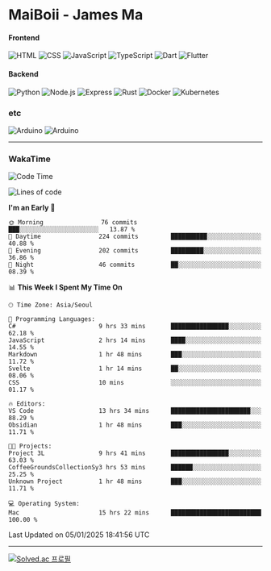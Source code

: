 # MaiBoii - James Ma

#### Frontend
![HTML](https://img.shields.io/badge/-HTML-E34F26?style=flat-square&logo=html5&logoColor=white)
![CSS](https://img.shields.io/badge/-CSS-1572B6?style=flat-square&logo=css3)
![JavaScript](https://img.shields.io/badge/-JavaScript-F7DF1E?style=flat-square&logo=javascript&logoColor=black)
![TypeScript](https://img.shields.io/badge/-TypeScript-02569B?style=flat-square&logo=typescript&logoColor=white)
![Dart](https://img.shields.io/badge/-Dart-0175C2?style=flat-square&logo=dart)
![Flutter](https://img.shields.io/badge/-Flutter-02569B?style=flat-square&logo=flutter)


#### Backend
![Python](https://img.shields.io/badge/-Python-3776AB?style=flat-square&logo=python&logoColor=white)
![Node.js](https://img.shields.io/badge/-Node.js-339933?style=flat-square&logo=node.js&logoColor=white)
![Express](https://img.shields.io/badge/-Express-339933?style=flat-square&logo=express&logoColor=white)
![Rust](https://img.shields.io/badge/-Rust-000000?style=flat-square&logo=rust&logoColor=white)
![Docker](https://img.shields.io/badge/-Docker-2496ED?style=flat-square&logo=docker&logoColor=white)
![Kubernetes](https://img.shields.io/badge/-Kubernetes-326CE5?style=flat-square&logo=kubernetes&logoColor=white)


### etc
![Arduino](https://img.shields.io/badge/-Arduino-00878F?style=flat-square&logo=arduino&logoColor=white)
![Arduino](https://img.shields.io/badge/-Unity-232326?style=flat-square&logo=unity&logoColor=white)

---
### WakaTime
<!--START_SECTION:waka-->
![Code Time](http://img.shields.io/badge/Code%20Time-1%2C001%20hrs%2052%20mins-blue)

![Lines of code](https://img.shields.io/badge/From%20Hello%20World%20I%27ve%20Written-1.8%20million%20lines%20of%20code-blue)

**I'm an Early 🐤** 

```text
🌞 Morning                76 commits          ███░░░░░░░░░░░░░░░░░░░░░░   13.87 % 
🌆 Daytime                224 commits         ██████████░░░░░░░░░░░░░░░   40.88 % 
🌃 Evening                202 commits         █████████░░░░░░░░░░░░░░░░   36.86 % 
🌙 Night                  46 commits          ██░░░░░░░░░░░░░░░░░░░░░░░   08.39 % 
```


📊 **This Week I Spent My Time On** 

```text
🕑︎ Time Zone: Asia/Seoul

💬 Programming Languages: 
C#                       9 hrs 33 mins       ████████████████░░░░░░░░░   62.18 % 
JavaScript               2 hrs 14 mins       ████░░░░░░░░░░░░░░░░░░░░░   14.55 % 
Markdown                 1 hr 48 mins        ███░░░░░░░░░░░░░░░░░░░░░░   11.72 % 
Svelte                   1 hr 14 mins        ██░░░░░░░░░░░░░░░░░░░░░░░   08.06 % 
CSS                      10 mins             ░░░░░░░░░░░░░░░░░░░░░░░░░   01.17 % 

🔥 Editors: 
VS Code                  13 hrs 34 mins      ██████████████████████░░░   88.29 % 
Obsidian                 1 hr 48 mins        ███░░░░░░░░░░░░░░░░░░░░░░   11.71 % 

🐱‍💻 Projects: 
Project 3L               9 hrs 41 mins       ████████████████░░░░░░░░░   63.03 % 
CoffeeGroundsCollectionSy3 hrs 53 mins       ██████░░░░░░░░░░░░░░░░░░░   25.25 % 
Unknown Project          1 hr 48 mins        ███░░░░░░░░░░░░░░░░░░░░░░   11.71 % 

💻 Operating System: 
Mac                      15 hrs 22 mins      █████████████████████████   100.00 % 
```


 Last Updated on 05/01/2025 18:41:56 UTC
<!--END_SECTION:waka-->
---
[![Solved.ac
프로필](http://mazassumnida.wtf/api/v2/generate_badge?boj=msu2020)](https://solved.ac/msu2020)

